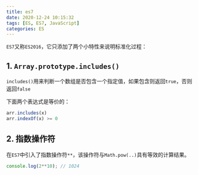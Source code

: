 ```yaml
---
title: es7
date: 2020-12-24 10:15:32
tags: [ES, ES7, JavaScript]
categories: ES
---
```


`ES7`又称`ES2016`，它只添加了两个小特性来说明标准化过程：

## 1. `Array.prototype.includes()`

`includes()`用来判断一个数组是否包含一个指定值，如果包含则返回`true`，否则返回`false`

下面两个表达式是等价的：

```javascript
arr.includes(x)
arr.indexOf(x) >= 0
```

## 2. 指数操作符

在`ES7`中引入了指数操作符`**`，该操作符与`Math.pow(..)`具有等效的计算结果。

```javascript
console.log(2**10); // 1024
```





<!-- more -->